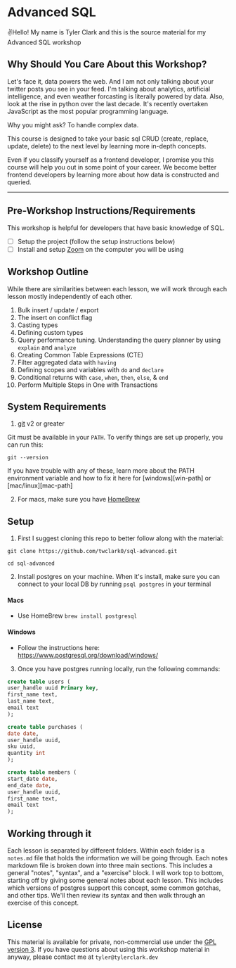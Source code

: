 # Advanced SQL

✌️Hello! My name is Tyler Clark and this is the
source material for my Advanced SQL workshop

## Why Should You Care About this Workshop?

Let's face it, data powers the web. And I am not only talking about your twitter posts you see in your feed. I'm talking about analytics, artificial intelligence, and even weather forcasting is literally powered by data. Also, look at the rise in python over the last decade. It's recently overtaken JavaScript as the most popular programming language. 

Why you might ask? To handle complex data. 

This course is designed to take your basic sql CRUD (create, replace, update, delete) to the next level by learning more in-depth concepts.

Even if you classify yourself as a frontend developer, I promise you this course will help you out in some point of your career. We become better frontend developers by learning more about how data is constructed and queried.

---

## Pre-Workshop Instructions/Requirements

This workshop is helpful for developers that have basic knowledge of SQL.

- [ ] Setup the project (follow the setup instructions below)
- [ ] Install and setup [Zoom](https://zoom.us) on the computer you will be using

## Workshop Outline

While there are similarities between each lesson, we will work through each lesson mostly independently of each other.

1. Bulk insert / update / export
2. The insert on conflict flag
3. Casting types
4. Defining custom types
5. Query performance tuning. Understanding the query planner by using `explain` and `analyze`
6. Creating Common Table Expressions (CTE)
7. Filter aggregated data with `having`
8. Defining scopes and variables with `do` and `declare`
9. Conditional returns with `case`, `when`, `then`, `else`, & `end`
10. Perform Multiple Steps in One with Transactions

## System Requirements

1. [git](https://git-scm.com/book/en/v2/Getting-Started-Installing-Git) v2 or greater

Git must be available in your `PATH`. To verify things are set up
properly, you can run this:

```shell
git --version
```

If you have trouble with any of these, learn more about the PATH environment
variable and how to fix it here for [windows][win-path] or
[mac/linux][mac-path]

2. For macs, make sure you have [HomeBrew](https://brew.sh/)

## Setup

1. First I suggest cloning this repo to better follow along with the material:

```shell
git clone https://github.com/twclark0/sql-advanced.git

cd sql-advanced

```

2. Install postgres on your machine. When it's install, make sure you can connect to your local DB by running `psql postgres` in your terminal

#### Macs

- Use HomeBrew `brew install postgresql`

#### Windows

- Follow the instructions here: https://www.postgresql.org/download/windows/

3. Once you have postgres running locally, run the following commands:

```sql
create table users (
user_handle uuid Primary key,
first_name text,
last_name text,
email text
);

```

```sql
create table purchases (
date date,
user_handle uuid,
sku uuid,
quantity int
);

```

```sql
create table members (
start_date date,
end_date date,
user_handle uuid,
first_name text,
email text
);

```

## Working through it

Each lesson is separated by different folders. Within each folder is a `notes.md` file that holds the information we will be going through. Each notes markdown file is broken down into three main sections. This includes a general "notes", "syntax", and a "exercise" block. I will work top to bottom, starting off by giving some general notes about each lesson. This includes which versions of postgres support this concept, some common gotchas, and other tips. We'll then review its syntax and then walk through an exercise of this concept.

## License

This material is available for private, non-commercial use under the
[GPL version 3](http://www.gnu.org/licenses/gpl-3.0-standalone.html). If you have questions about using this workshop material in anyway, please contact me
at `tyler@tylerclark.dev`
